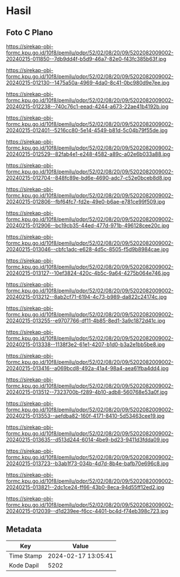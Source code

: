 # Hasil

## Foto C Plano

https://sirekap-obj-formc.kpu.go.id/10f8/pemilu/pdpr/52/02/08/20/09/5202082009002-20240215-011850--7db9dd4f-b5d9-46a7-82e0-f43fc385b63f.jpg

https://sirekap-obj-formc.kpu.go.id/10f8/pemilu/pdpr/52/02/08/20/09/5202082009002-20240215-012130--1475a50a-4969-4da0-8c41-0bc980d9e7ee.jpg

https://sirekap-obj-formc.kpu.go.id/10f8/pemilu/pdpr/52/02/08/20/09/5202082009002-20240215-012238--740c76c1-eead-4244-a673-22ae41b4192b.jpg

https://sirekap-obj-formc.kpu.go.id/10f8/pemilu/pdpr/52/02/08/20/09/5202082009002-20240215-012401--5216cc80-5e14-4549-b81d-5c04b79f55de.jpg

https://sirekap-obj-formc.kpu.go.id/10f8/pemilu/pdpr/52/02/08/20/09/5202082009002-20240215-012529--82fab4e1-e248-4582-a89c-a02e6b033a88.jpg

https://sirekap-obj-formc.kpu.go.id/10f8/pemilu/pdpr/52/02/08/20/09/5202082009002-20240215-012704--848fc89e-bd6e-4690-adc7-c52e0bceb8d8.jpg

https://sirekap-obj-formc.kpu.go.id/10f8/pemilu/pdpr/52/02/08/20/09/5202082009002-20240215-012806--fbf64fc7-fd2e-49e0-b6ae-e781ce99f509.jpg

https://sirekap-obj-formc.kpu.go.id/10f8/pemilu/pdpr/52/02/08/20/09/5202082009002-20240215-012906--bc19cb35-44ed-477d-971b-496128cee20c.jpg

https://sirekap-obj-formc.kpu.go.id/10f8/pemilu/pdpr/52/02/08/20/09/5202082009002-20240215-013046--cbfc1adc-e628-4d5c-8505-f5d9b8984cae.jpg

https://sirekap-obj-formc.kpu.go.id/10f8/pemilu/pdpr/52/02/08/20/09/5202082009002-20240215-013127--10ef3824-420c-4b5c-9a64-4275b064e746.jpg

https://sirekap-obj-formc.kpu.go.id/10f8/pemilu/pdpr/52/02/08/20/09/5202082009002-20240215-013212--8ab2cf71-6194-4c73-b989-da822c24174c.jpg

https://sirekap-obj-formc.kpu.go.id/10f8/pemilu/pdpr/52/02/08/20/09/5202082009002-20240215-013255--e9707766-df11-4b85-8ed1-3a9c1872d41c.jpg

https://sirekap-obj-formc.kpu.go.id/10f8/pemilu/pdpr/52/02/08/20/09/5202082009002-20240215-013338--1138f3e2-61e1-4207-b1d0-b3a2e1bb5be8.jpg

https://sirekap-obj-formc.kpu.go.id/10f8/pemilu/pdpr/52/02/08/20/09/5202082009002-20240215-013416--a069bcd8-492a-41a4-98a4-aea61fba4dd4.jpg

https://sirekap-obj-formc.kpu.go.id/10f8/pemilu/pdpr/52/02/08/20/09/5202082009002-20240215-013512--7323700b-f289-4b10-adb8-560768e53a0f.jpg

https://sirekap-obj-formc.kpu.go.id/10f8/pemilu/pdpr/52/02/08/20/09/5202082009002-20240215-013553--aefdba82-160f-4171-8410-5d53463cee19.jpg

https://sirekap-obj-formc.kpu.go.id/10f8/pemilu/pdpr/52/02/08/20/09/5202082009002-20240215-013635--d513d244-6014-4be9-bd23-9411d3fdda09.jpg

https://sirekap-obj-formc.kpu.go.id/10f8/pemilu/pdpr/52/02/08/20/09/5202082009002-20240215-013723--b3ab1f73-034b-4d7d-8b4e-bafb70e696c8.jpg

https://sirekap-obj-formc.kpu.go.id/10f8/pemilu/pdpr/52/02/08/20/09/5202082009002-20240215-013821--2dc1ce24-ff66-43b0-8eca-94d55ff12ed2.jpg

https://sirekap-obj-formc.kpu.go.id/10f8/pemilu/pdpr/52/02/08/20/09/5202082009002-20240215-012039--d1d239ee-f6cc-4401-bc4d-f74eb398c723.jpg


## Metadata

| Key        | Value               |
| ---------- | ------------------- |
| Time Stamp | 2024-02-17 13:05:41 |
| Kode Dapil | 5202                |




